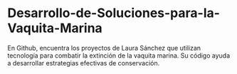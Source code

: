 # Desarrollo-de-Soluciones-para-la-Vaquita-Marina
En Github, encuentra los proyectos de Laura Sánchez que utilizan tecnología para combatir la extinción de la vaquita marina. Su código ayuda a desarrollar estrategias efectivas de conservación.

